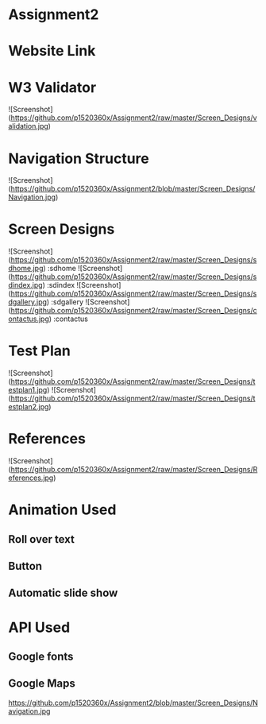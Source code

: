 # Assignment2

# Website Link

# W3 Validator
![Screenshot] (https://github.com/p1520360x/Assignment2/raw/master/Screen_Designs/validation.jpg)
# Navigation Structure
![Screenshot] (https://github.com/p1520360x/Assignment2/blob/master/Screen_Designs/Navigation.jpg)
# Screen Designs
![Screenshot] (https://github.com/p1520360x/Assignment2/raw/master/Screen_Designs/sdhome.jpg) :sdhome
![Screenshot] (https://github.com/p1520360x/Assignment2/raw/master/Screen_Designs/sdindex.jpg) :sdindex
![Screenshot] (https://github.com/p1520360x/Assignment2/raw/master/Screen_Designs/sdgallery.jpg) :sdgallery
![Screenshot] (https://github.com/p1520360x/Assignment2/raw/master/Screen_Designs/contactus.jpg) :contactus

# Test Plan
![Screenshot] (https://github.com/p1520360x/Assignment2/raw/master/Screen_Designs/testplan1.jpg)
![Screenshot] (https://github.com/p1520360x/Assignment2/raw/master/Screen_Designs/testplan2.jpg)

# References
![Screenshot] (https://github.com/p1520360x/Assignment2/raw/master/Screen_Designs/References.jpg)

# Animation Used

## Roll over text
## Button 
## Automatic slide show 

# API Used

## Google fonts
## Google Maps

https://github.com/p1520360x/Assignment2/blob/master/Screen_Designs/Navigation.jpg
